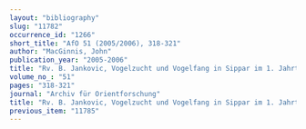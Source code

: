 ```yaml
---
layout: "bibliography"
slug: "11782"
occurrence_id: "1266"
short_title: "AfO 51 (2005/2006), 318-321"
author: "MacGinnis, John"
publication_year: "2005-2006"
title: "Rv. B. Jankovic, Vogelzucht und Vogelfang in Sippar im 1. Jahrtausend v. Chr. (= AOAT 315)."
volume_no_: "51"
pages: "318-321"
journal: "Archiv für Orientforschung"
title: "Rv. B. Jankovic, Vogelzucht und Vogelfang in Sippar im 1. Jahrtausend v. Chr. (= AOAT 315)."
previous_item: "11785"
---
```

